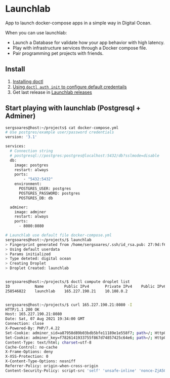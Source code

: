 # Launchlab

App to launch docker-compose apps in a simple way in Digital Ocean.

When you can use launchlab:

- Launch a Database for validate how your app behavior with high latency.
- Play with infrastructure services through a Docker compose file.
- Pair programming pet projects with friends.

## Install

1. [Installing doctl](https://github.com/digitalocean/doctl#installing-doctl)
1. [Using `doctl auth init` to configure default credentails](https://ldocs.digitalocean.com/reference/doctl/reference/auth/init/) 
1. Get last release in [Launchlab releases](https://github.com/sergsoares/launchlab/releases/)

## Start playing with launchlab (Postgresql + Adminer)

```bash
sergsoares@host:~/projects$ cat docker-compose.yml
# Use postgres/example user/password credentials
version: '3.1'

services:
  # Connection string
  # postgresql://postgres:postgres@localhost:5432/db?sslmode=disable
  db:
    image: postgres
    restart: always
    ports: 
        - "5432:5432"
    environment:
      POSTGRES_USER: postgres 
      POSTGRES_PASSWORD: postgres
      POSTGRES_DB: db

  adminer:
    image: adminer
    restart: always
    ports:
      - 8080:8080

# Launchlab use default file docker-compose.yml
sergsoares@host:~/projects/$ launchlab 
> Fingerprint generated from /home/sergsoares/.ssh/id_rsa.pub: 27:9d:f6:b5:2e:49:78:4e:52:8e:f8:1b:ae:47:ba:5f
> Using default userdata
> Params initialized
> Type deteted: digital ocean
> Creating Droplet
> Droplet Created: launchlab


sergsoares@host:~/projects/$ doctl compute droplet list
ID           Name         Public IPv4       Private IPv4    Public IPv6    Memory    VCPUs    Disk    Region    Image                     VPC UUID                                Status    Tags    Features              Volumes
258546822    launchlab    165.227.190.21    10.108.0.2                     1024      1        25      nyc3      Ubuntu 20.04 (LTS) x64    74c17ef7-e5fb-4525-a0b7-447740cf58cf    active            private_networking 


sergsoares@host:~/projects/$ curl 165.227.190.21:8080 -I
HTTP/1.1 200 OK
Host: 165.227.190.21:8080
Date: Sat, 07 Aug 2021 19:34:00 GMT
Connection: close
X-Powered-By: PHP/7.4.22
Set-Cookie: adminer_sid=a87958d89b03bdb5bfe11189e1e558f7; path=/; HttpOnly
Set-Cookie: adminer_key=f7826141933755f867d74857425c64e6; path=/; HttpOnly; SameSite=lax
Content-Type: text/html; charset=utf-8
Cache-Control: no-cache
X-Frame-Options: deny
X-XSS-Protection: 0
X-Content-Type-Options: nosniff
Referrer-Policy: origin-when-cross-origin
Content-Security-Policy: script-src 'self' 'unsafe-inline' 'nonce-ZjA5OTk3MmZmZmNkNTFlZjNjMGYwMTVhYmRkNjE2NWQ=' 'strict-dynamic'; connect-src 'self'; frame-src https://www.adminer.org; object-src 'none'; base-uri 'none'; form-action 'self'
```